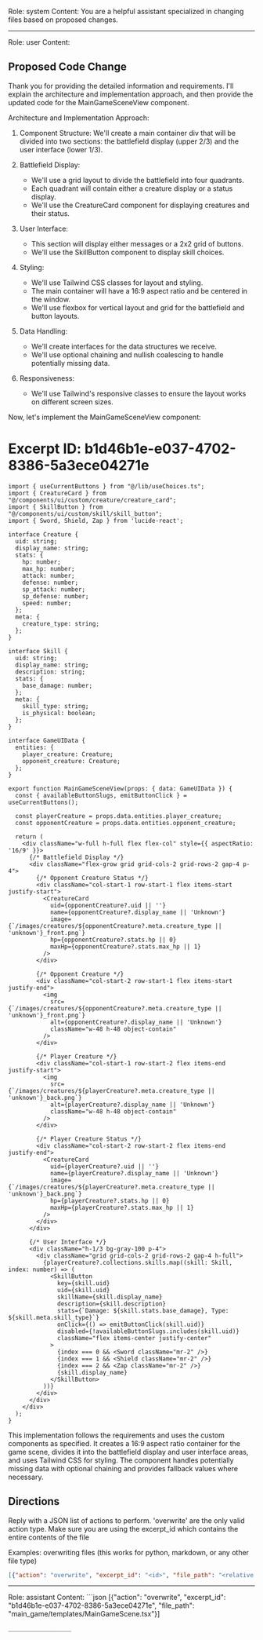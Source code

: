 Role: system
Content: You are a helpful assistant specialized in changing files based on proposed changes.
__________________
Role: user
Content: 
## Proposed Code Change
Thank you for providing the detailed information and requirements. I'll explain the architecture and implementation approach, and then provide the updated code for the MainGameSceneView component.

Architecture and Implementation Approach:

1. Component Structure:
   We'll create a main container div that will be divided into two sections: the battlefield display (upper 2/3) and the user interface (lower 1/3).

2. Battlefield Display:
   - We'll use a grid layout to divide the battlefield into four quadrants.
   - Each quadrant will contain either a creature display or a status display.
   - We'll use the CreatureCard component for displaying creatures and their status.

3. User Interface:
   - This section will display either messages or a 2x2 grid of buttons.
   - We'll use the SkillButton component to display skill choices.

4. Styling:
   - We'll use Tailwind CSS classes for layout and styling.
   - The main container will have a 16:9 aspect ratio and be centered in the window.
   - We'll use flexbox for vertical layout and grid for the battlefield and button layouts.

5. Data Handling:
   - We'll create interfaces for the data structures we receive.
   - We'll use optional chaining and nullish coalescing to handle potentially missing data.

6. Responsiveness:
   - We'll use Tailwind's responsive classes to ensure the layout works on different screen sizes.

Now, let's implement the MainGameSceneView component:

# Excerpt ID: b1d46b1e-e037-4702-8386-5a3ece04271e
```tsx main_game/templates/MainGameScene.tsx
import { useCurrentButtons } from "@/lib/useChoices.ts";
import { CreatureCard } from "@/components/ui/custom/creature/creature_card";
import { SkillButton } from "@/components/ui/custom/skill/skill_button";
import { Sword, Shield, Zap } from 'lucide-react';

interface Creature {
  uid: string;
  display_name: string;
  stats: {
    hp: number;
    max_hp: number;
    attack: number;
    defense: number;
    sp_attack: number;
    sp_defense: number;
    speed: number;
  };
  meta: {
    creature_type: string;
  };
}

interface Skill {
  uid: string;
  display_name: string;
  description: string;
  stats: {
    base_damage: number;
  };
  meta: {
    skill_type: string;
    is_physical: boolean;
  };
}

interface GameUIData {
  entities: {
    player_creature: Creature;
    opponent_creature: Creature;
  };
}

export function MainGameSceneView(props: { data: GameUIData }) {
  const { availableButtonSlugs, emitButtonClick } = useCurrentButtons();

  const playerCreature = props.data.entities.player_creature;
  const opponentCreature = props.data.entities.opponent_creature;

  return (
    <div className="w-full h-full flex flex-col" style={{ aspectRatio: '16/9' }}>
      {/* Battlefield Display */}
      <div className="flex-grow grid grid-cols-2 grid-rows-2 gap-4 p-4">
        {/* Opponent Creature Status */}
        <div className="col-start-1 row-start-1 flex items-start justify-start">
          <CreatureCard
            uid={opponentCreature?.uid || ''}
            name={opponentCreature?.display_name || 'Unknown'}
            image={`/images/creatures/${opponentCreature?.meta.creature_type || 'unknown'}_front.png`}
            hp={opponentCreature?.stats.hp || 0}
            maxHp={opponentCreature?.stats.max_hp || 1}
          />
        </div>

        {/* Opponent Creature */}
        <div className="col-start-2 row-start-1 flex items-start justify-end">
          <img
            src={`/images/creatures/${opponentCreature?.meta.creature_type || 'unknown'}_front.png`}
            alt={opponentCreature?.display_name || 'Unknown'}
            className="w-48 h-48 object-contain"
          />
        </div>

        {/* Player Creature */}
        <div className="col-start-1 row-start-2 flex items-end justify-start">
          <img
            src={`/images/creatures/${playerCreature?.meta.creature_type || 'unknown'}_back.png`}
            alt={playerCreature?.display_name || 'Unknown'}
            className="w-48 h-48 object-contain"
          />
        </div>

        {/* Player Creature Status */}
        <div className="col-start-2 row-start-2 flex items-end justify-end">
          <CreatureCard
            uid={playerCreature?.uid || ''}
            name={playerCreature?.display_name || 'Unknown'}
            image={`/images/creatures/${playerCreature?.meta.creature_type || 'unknown'}_back.png`}
            hp={playerCreature?.stats.hp || 0}
            maxHp={playerCreature?.stats.max_hp || 1}
          />
        </div>
      </div>

      {/* User Interface */}
      <div className="h-1/3 bg-gray-100 p-4">
        <div className="grid grid-cols-2 grid-rows-2 gap-4 h-full">
          {playerCreature?.collections.skills.map((skill: Skill, index: number) => (
            <SkillButton
              key={skill.uid}
              uid={skill.uid}
              skillName={skill.display_name}
              description={skill.description}
              stats={`Damage: ${skill.stats.base_damage}, Type: ${skill.meta.skill_type}`}
              onClick={() => emitButtonClick(skill.uid)}
              disabled={!availableButtonSlugs.includes(skill.uid)}
              className="flex items-center justify-center"
            >
              {index === 0 && <Sword className="mr-2" />}
              {index === 1 && <Shield className="mr-2" />}
              {index === 2 && <Zap className="mr-2" />}
              {skill.display_name}
            </SkillButton>
          ))}
        </div>
      </div>
    </div>
  );
}
```

This implementation follows the requirements and uses the custom components as specified. It creates a 16:9 aspect ratio container for the game scene, divides it into the battlefield display and user interface areas, and uses Tailwind CSS for styling. The component handles potentially missing data with optional chaining and provides fallback values where necessary.

## Directions
Reply with a JSON list of actions to perform. 'overwrite' are the only valid action type. 
Make sure you are using the excerpt_id which contains the entire contents of the file

Examples:
overwriting files (this works for python, markdown, or any other file type)
```json output_example1
[{"action": "overwrite", "excerpt_id": "<id>", "file_path": "<relative file path>"}]
```

__________________
Role: assistant
Content: ```json
[{"action": "overwrite", "excerpt_id": "b1d46b1e-e037-4702-8386-5a3ece04271e", "file_path": "main_game/templates/MainGameScene.tsx"}]
```
__________________
